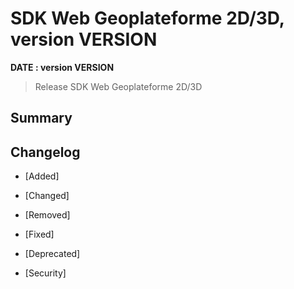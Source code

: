 # SDK Web Geoplateforme 2D/3D, version __VERSION__

**__DATE__ : version __VERSION__**

> Release SDK Web Geoplateforme 2D/3D

## Summary

## Changelog

* [Added]

* [Changed]

* [Removed]

* [Fixed]

* [Deprecated]

* [Security]
